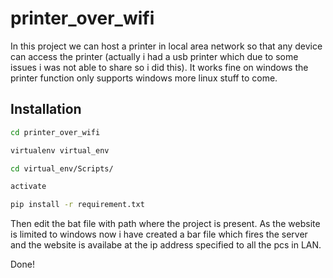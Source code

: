 # printer_over_wifi

In this project we can host a printer in local area network so that any device can access the printer (actually i had a usb printer which due to some issues i was not able to share so i did this). It works fine on windows the printer function only supports windows more linux stuff to come.




## Installation


```bash
cd printer_over_wifi
```
```bash
virtualenv virtual_env
```
```bash
cd virtual_env/Scripts/
```
```bash
activate
```
```bash
pip install -r requirement.txt
```

Then edit the bat file with path where the project is present.
As the website is limited to windows now i have created
a bar file which fires the server and the website is availabe at the ip address specified to all the pcs in LAN.

Done!
